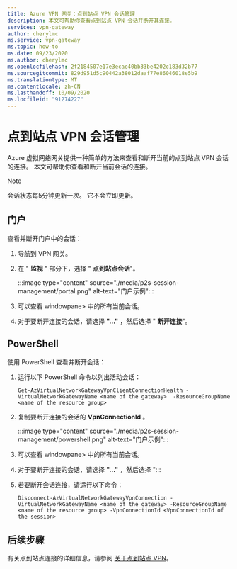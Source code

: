 ```yaml
---
title: Azure VPN 网关：点到站点 VPN 会话管理
description: 本文可帮助你查看点到站点 VPN 会话并断开其连接。
services: vpn-gateway
author: cherylmc
ms.service: vpn-gateway
ms.topic: how-to
ms.date: 09/23/2020
ms.author: cherylmc
ms.openlocfilehash: 2f2184507e17e3ecae40bb33be4202c183d32b77
ms.sourcegitcommit: 829d951d5c90442a38012daaf77e86046018e5b9
ms.translationtype: MT
ms.contentlocale: zh-CN
ms.lasthandoff: 10/09/2020
ms.locfileid: "91274227"
---
```

# <a name="point-to-site-vpn-session-management"></a>点到站点 VPN 会话管理

Azure 虚拟网络网关提供一种简单的方法来查看和断开当前的点到站点 VPN 会话的连接。 本文可帮助你查看和断开当前会话的连接。

>[!NOTE]
>会话状态每5分钟更新一次。 它不会立即更新。
>

## <a name="portal"></a>门户

查看并断开门户中的会话：

1. 导航到 VPN 网关。
1. 在 " **监视** " 部分下，选择 " **点到站点会话**"。

   :::image type="content" source="./media/p2s-session-management/portal.png" alt-text="门户示例&quot;:::
1. 可以查看 windowpane> 中的所有当前会话。
1. 对于要断开连接的会话，请选择 **&quot;...&quot;** ，然后选择 " **断开连接**"。

## <a name="powershell"></a>PowerShell

使用 PowerShell 查看并断开会话：

1. 运行以下 PowerShell 命令以列出活动会话：

   ```azurepowershell-interactive
   Get-AzVirtualNetworkGatewayVpnClientConnectionHealth -VirtualNetworkGatewayName <name of the gateway>  -ResourceGroupName <name of the resource group>
   ```
1. 复制要断开连接的会话的 **VpnConnectionId** 。

   :::image type="content" source="./media/p2s-session-management/powershell.png" alt-text="门户示例&quot;:::
1. 可以查看 windowpane> 中的所有当前会话。
1. 对于要断开连接的会话，请选择 **&quot;...&quot;** ，然后选择 ":::
1. 若要断开会话连接，请运行以下命令：

   ```azurepowershell-interactive
   Disconnect-AzVirtualNetworkGatewayVpnConnection -VirtualNetworkGatewayName <name of the gateway> -ResourceGroupName <name of the resource group> -VpnConnectionId <VpnConnectionId of the session>
   ```

## <a name="next-steps"></a>后续步骤

有关点到站点连接的详细信息，请参阅 [关于点到站点 VPN](point-to-site-about.md)。
